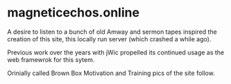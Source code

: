 # magneticechos.online

A desire to listen to a bunch of old Amway and sermon tapes inspired the creation of this site, this locally run server (which crashed a while ago).

Previous work over the years with jWic propelled its continued usage as the web framewrok for this sytem.

Orinially called Brown Box Motivation and Training pics of the site follow.

